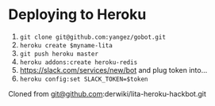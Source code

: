 # Deploying to Heroku

1. `git clone git@github.com:yangez/gobot.git`
1. `heroku create $myname-lita`
1. `git push heroku master`
1. `heroku addons:create heroku-redis`
1. https://slack.com/services/new/bot and plug token into...
1. `heroku config:set SLACK_TOKEN=$token`

Cloned from git@github.com:derwiki/lita-heroku-hackbot.git
